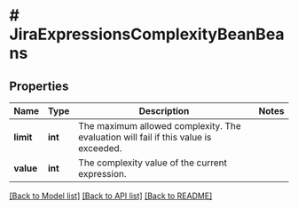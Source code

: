# # JiraExpressionsComplexityBeanBeans

## Properties

Name | Type | Description | Notes
------------ | ------------- | ------------- | -------------
**limit** | **int** | The maximum allowed complexity. The evaluation will fail if this value is exceeded. |
**value** | **int** | The complexity value of the current expression. |

[[Back to Model list]](../../README.md#models) [[Back to API list]](../../README.md#endpoints) [[Back to README]](../../README.md)

